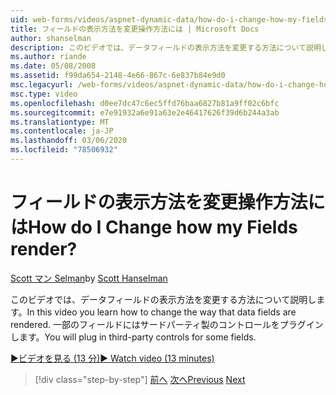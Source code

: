 ```yaml
---
uid: web-forms/videos/aspnet-dynamic-data/how-do-i-change-how-my-fields-render
title: フィールドの表示方法を変更操作方法には | Microsoft Docs
author: shanselman
description: このビデオでは、データフィールドの表示方法を変更する方法について説明します。 一部のフィールドにはサードパーティ製のコントロールをプラグインします。
ms.author: riande
ms.date: 05/08/2008
ms.assetid: f99da654-2148-4e66-867c-6e837b84e9d0
msc.legacyurl: /web-forms/videos/aspnet-dynamic-data/how-do-i-change-how-my-fields-render
msc.type: video
ms.openlocfilehash: d0ee7dc47c6ec5ffd76baa6827b81a9ff02c6bfc
ms.sourcegitcommit: e7e91932a6e91a63e2e46417626f39d6b244a3ab
ms.translationtype: MT
ms.contentlocale: ja-JP
ms.lasthandoff: 03/06/2020
ms.locfileid: "78506932"
---
```

# <a name="how-do-i-change-how-my-fields-render"></a><span data-ttu-id="56e05-105">フィールドの表示方法を変更操作方法には</span><span class="sxs-lookup"><span data-stu-id="56e05-105">How do I Change how my Fields render?</span></span>

<span data-ttu-id="56e05-106">[Scott マン Selman](https://github.com/shanselman)</span><span class="sxs-lookup"><span data-stu-id="56e05-106">by [Scott Hanselman](https://github.com/shanselman)</span></span>

<span data-ttu-id="56e05-107">このビデオでは、データフィールドの表示方法を変更する方法について説明します。</span><span class="sxs-lookup"><span data-stu-id="56e05-107">In this video you learn how to change the way that data fields are rendered.</span></span> <span data-ttu-id="56e05-108">一部のフィールドにはサードパーティ製のコントロールをプラグインします。</span><span class="sxs-lookup"><span data-stu-id="56e05-108">You will plug in third-party controls for some fields.</span></span>

[<span data-ttu-id="56e05-109">&#9654;ビデオを見る (13 分)</span><span class="sxs-lookup"><span data-stu-id="56e05-109">&#9654; Watch video (13 minutes)</span></span>](https://channel9.msdn.com/Blogs/ASP-NET-Site-Videos/how-do-i-change-how-my-fields-render)

> [!div class="step-by-step"]
> <span data-ttu-id="56e05-110">[前へ](how-do-i-enable-inline-gridview-editing.md)
> [次へ](how-do-i-handle-business-logic-exceptions.md)</span><span class="sxs-lookup"><span data-stu-id="56e05-110">[Previous](how-do-i-enable-inline-gridview-editing.md)
[Next](how-do-i-handle-business-logic-exceptions.md)</span></span>
